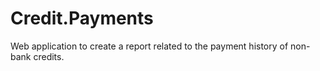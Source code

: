 # Credit.Payments
Web application to create a report related to the payment history of non-bank credits.

